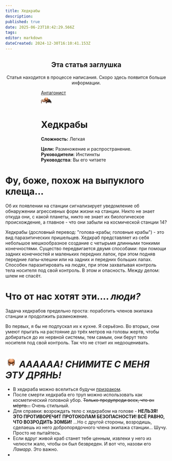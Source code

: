 ```yaml
---
title: Хедкрабы
description: 
published: true
date: 2025-06-23T18:42:29.566Z
tags: 
editor: markdown
dateCreated: 2024-12-30T16:10:41.153Z
---
```



<center>
<div class="warning-banner">
  <h2> Эта статья заглушка </h2>
  <p>Статья находится в процессе написания. Скоро здесь появится больше информации.</p><p>
</div>
</center>

<div style="display: flex; justify-content: center;">
<div class="roles-passport antag">
  <div class="title antag"><a href="/roles/antagonists">Антагонист</a></div>
  <div>
    <div><div><img src="/roles/headcrabs.png"></div></div>
  <div><div>
    <h1>Хедкрабы</h1>
    <p><strong>Сложность:</strong> Легкая</p>
    <strong>Цели:</strong> Размножение и распространение.<br>
    <b>Руководители</b>:  Инстинкты<br>
    <b>Руководства</b>: Вы его читаете
  </div></div>
  </div>
</div>
</div>

# Фу, боже, похож на выпуклого клеща...
Об их появлении на станции сигнализирует уведомление об обнаружении агрессивных форм жизни на станции. Никто не знает откуда они, с какой планеты, никто не знает их биологическое происхождение, а главное - что они забыли на космической станции 14? 

Хедкрабы (дословный перевод: "голова-крабы; головные крабы") - это вид паразитических пришельцев. Хедкраб представляет из себя небольшое мешкообразное создание с четырьмя длинными тонкими конечностями. Существо передвигается двумя способами: при помощи задних конечностей и маленьких передних лапок, при этом подняв передние лапы-клешни или на задних и передних больших лапах. 
Способен паразитировать на людях, при этом захватывая контроль тела носителя под свой контроль. В этом и опасность. Между делом: шлем не спасёт.

# Что от нас хотят эти.... <i>люди?</i>
Задача хедкрабов предельно проста: поработить членов экипажа станции и продолжить размножение. 

Во первых, я бы не подпускал их к кухне. Я серьёзно. Во вторых, они умеют прыгать на растояние до трёх метров на головы жертв, чтобы добираться до их нервной системы, тем самым, они берут тело носителя под свой контроль. Так что не стоит их недооценивать.

# <img src="/roles/headcrabs/headcrab_helmet.png" width="36" height="30"> <i>АААААА! СНИМИТЕ С МЕНЯ ЭТУ ДРЯНЬ!</i>
<ul>
	<li>В хедкраба можно вселиться будучи <a href="https://wiki.wwdp.ee/ru/roles/ghost">призраком</a>. 
	<li>После смерти хедкраба его труп можно использовать как косметический головной убор. <del>Только предупреди всех, что он мёртв...</del> Очень стильный.
  <li>Для справки: возрождать тело с хедкрабом на голове - <b>НЕЛЬЗЯ! ЭТО ПРОТИВОРЕЧИТ ПРОТОКОЛАМ БЕЗОПАСНОСТИ! ВСЁ РАВНО, ЧТО ВОЗРОДИТЬ ЗОМБИ!</b> ...Но с другой стороны, возродишь, сделаешь из него добропорядочного члена экипажа станции... Шучу. Просто не пытайтесь.
	<li>Если вдруг живой краб станет тебе ценным, извлеки у него из челюсти жало, чтобы он был безвреден. И вот что, назови его <i>Ламарр</i>. Это важно.
	<li>
</ul>
<div class="table"></div>
